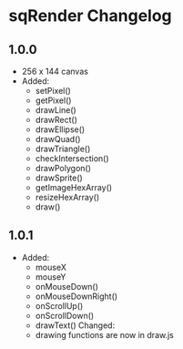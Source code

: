 # sqRender Changelog

## 1.0.0
- 256 x 144 canvas
- Added:
  - setPixel()
  - getPixel()
  - drawLine()
  - drawRect()
  - drawEllipse()
  - drawQuad()
  - drawTriangle()
  - checkIntersection()
  - drawPolygon()
  - drawSprite()
  - getImageHexArray()
  - resizeHexArray()
  - draw()

## 1.0.1
- Added: 
  - mouseX
  - mouseY
  - onMouseDown()
  - onMouseDownRight()
  - onScrollUp()
  - onScrollDown()
  - drawText()
Changed:
  - drawing functions are now in draw.js